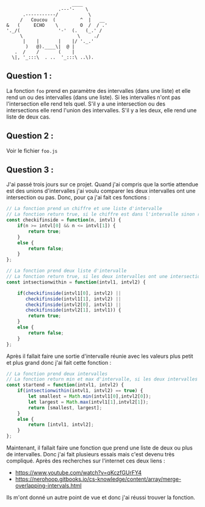 ```
                        ____
                   .---'-    \
      .-----------/           \
     /   Coucou  (         ^  |   __
&   (     ECHO    \        O  /  / .'
'._/(              '-'  (.   (_.' /
     \                    \     ./
      |    |       |    |/ '._.'
       )   @).____\|  @ |
   .  /    /       (    | 
  \|, '_:::\  . ..  '_:::\ ..\).
```

## Question 1 :
	
La fonction `foo` prend en paramètre des intervalles (dans une liste) et elle rend un ou des intervalles (dans une liste).
Si les intervalles n'ont pas l'intersection elle rend tels quel. 
S'il y a une intersection ou des intersections elle rend l'union des intervalles.
S'il y a les deux, elle rend une liste de deux cas.

## Question 2 :

Voir le fichier `foo.js`

## Question 3 : 

J'ai passé trois jours sur ce projet. Quand j'ai compris que la sortie attendue est des unions d'intervalles j'ai voulu comparer  les deux intervalles ont une intersection ou pas. Donc, pour ça j'ai fait ces fonctions :

```javascript
// La fonction prend un chiffre et une liste d'intervalle
// La fonction return true, si le chiffre est dans l'intervalle sinon return false
const checkifinside = function(n, intvl) {
    if(n >= intvl[0] && n <= intvl[1]) {
        return true;
    }
    else {
        return false;
    }
};
```

```javascript
// La fonction prend deux liste d'intervalle
// La fonction return true, si les deux intervalles ont une intersection sinon return false
const intsectionwithin = function(intvl1, intvl2) {

    if(checkifinside(intvl1[0], intvl2) ||
       checkifinside(intvl1[1], intvl2) ||
       checkifinside(intvl2[0], intvl1) ||
       checkifinside(intvl2[1], intvl1)) {
        return true;
    }
    else {
        return false;
    } 
};
```

Après il fallait faire une sortie d'intervalle réunie avec les valeurs plus petit et plus grand donc j'ai fait cette fonction : 

```javascript
// La fonction prend deux intervalles
// La fonction return min et max d'intervalle, si les deux intervalles ont une intersection sinon return tels quel
const startend = function(intvl1, intvl2) {
    if(intsectionwithin(intvl1, intvl2) == true) {
        let smallest = Math.min(intvl1[0],intvl2[0]);
        let largest = Math.max(intvl1[1],intvl2[1]);
        return [smallest, largest];
    }
    else {
        return [intvl1, intvl2];
    }
};
```

Maintenant, il fallait faire une fonction que prend une liste de deux ou plus de intervalles. Donc j'ai fait plusieurs essais mais c'est devenu très compliqué. Après des recherches sur l'internet ces deux liens :

- https://www.youtube.com/watch?v=qKczfGUrFY4
- https://nerohoop.gitbooks.io/cs-knowledge/content/array/merge-overlapping-intervals.html

Ils m'ont donné un autre point de vue et donc j'ai réussi trouver la fonction.

